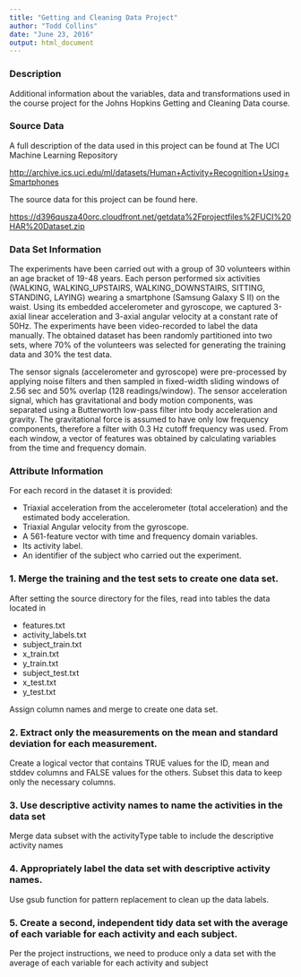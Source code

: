 ```yaml
---
title: "Getting and Cleaning Data Project"
author: "Todd Collins"
date: "June 23, 2016"
output: html_document
---
```


### Description

Additional information about the variables, data and transformations used in the course project for the Johns Hopkins Getting and Cleaning Data course.

### Source Data

A full description of the data used in this project can be found at The UCI Machine Learning Repository

http://archive.ics.uci.edu/ml/datasets/Human+Activity+Recognition+Using+Smartphones

The source data for this project can be found here.

https://d396qusza40orc.cloudfront.net/getdata%2Fprojectfiles%2FUCI%20HAR%20Dataset.zip

### Data Set Information

The experiments have been carried out with a group of 30 volunteers within an age bracket of 19-48 years. Each person performed six activities (WALKING, WALKING_UPSTAIRS, WALKING_DOWNSTAIRS, SITTING, STANDING, LAYING) wearing a smartphone (Samsung Galaxy S II) on the waist. Using its embedded accelerometer and gyroscope, we captured 3-axial linear acceleration and 3-axial angular velocity at a constant rate of 50Hz. The experiments have been video-recorded to label the data manually. The obtained dataset has been randomly partitioned into two sets, where 70% of the volunteers was selected for generating the training data and 30% the test data.

The sensor signals (accelerometer and gyroscope) were pre-processed by applying noise filters and then sampled in fixed-width sliding windows of 2.56 sec and 50% overlap (128 readings/window). The sensor acceleration signal, which has gravitational and body motion components, was separated using a Butterworth low-pass filter into body acceleration and gravity. The gravitational force is assumed to have only low frequency components, therefore a filter with 0.3 Hz cutoff frequency was used. From each window, a vector of features was obtained by calculating variables from the time and frequency domain.

### Attribute Information

For each record in the dataset it is provided:

*	Triaxial acceleration from the accelerometer (total acceleration) and the estimated body acceleration.
*	Triaxial Angular velocity from the gyroscope.
*	A 561-feature vector with time and frequency domain variables.
*	Its activity label.
*	An identifier of the subject who carried out the experiment.

### 1. Merge the training and the test sets to create one data set.

After setting the source directory for the files, read into tables the data located in

*	features.txt
*	activity_labels.txt
*	subject_train.txt
*	x_train.txt
*	y_train.txt
*	subject_test.txt
*	x_test.txt
*	y_test.txt

Assign column names and merge to create one data set.

### 2. Extract only the measurements on the mean and standard deviation for each measurement.

Create a logical vector that contains TRUE values for the ID, mean and stddev columns and FALSE values for the others. Subset this data to keep only the necessary columns.

### 3. Use descriptive activity names to name the activities in the data set

Merge data subset with the activityType table to include the descriptive activity names

### 4. Appropriately label the data set with descriptive activity names.

Use gsub function for pattern replacement to clean up the data labels.

### 5. Create a second, independent tidy data set with the average of each variable for each activity and each subject.

Per the project instructions, we need to produce only a data set with the average of each variable for each activity and subject




